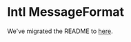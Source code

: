 # Intl MessageFormat

We've migrated the README to [here](../../website/docs/intl-messageformat.md).
